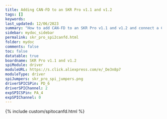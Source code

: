 ```yaml
---
title: Adding CAN-FD to an SKR Pro v1.1 and v1.2
tags: []
keywords: 
last_updated: 12/06/2023
summary: "How to add CAN-FD to an SKR Pro v1.1 and v1.2 and connect a CAN-FD Toolboard"
sidebar: mydoc_sidebar
permalink: skr_pro_spi2canfd.html
folder: mydoc
comments: false
toc: false
datatable: true
boardname: SKR Pro v1.1 and v1.2
spiModule: driver
moduleURL: https://s.click.aliexpress.com/e/_De3n8p7
moduleType: driver
spiJumpers: skr_pro_spi_jumpers.png
driverSPICSPin: PD_6
driverSPIChannel: 2
expSPICSPin: PA_4
expSPIChannel: 0
---
```


{% include custom/spitocanfd.html %}